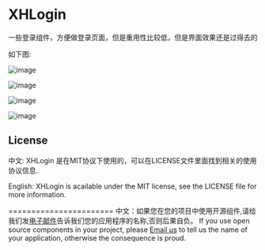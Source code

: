 XHLogin
=======

一些登录组件，方便做登录页面，但是重用性比较低，但是界面效果还是过得去的

如下图:


![image](https://github.com/JackTeam/XHLogin/raw/master/Screenshots/XHLoginViewController1.png)

![image](https://github.com/JackTeam/XHLogin/raw/master/Screenshots/XHLoginViewController2.png)

![image](https://github.com/JackTeam/XHLogin/raw/master/Screenshots/XHLoginViewController3.png)

![image](https://github.com/JackTeam/XHLogin/raw/master/Screenshots/XHLoginViewController4.png)



## License

中文:      XHLogin 是在MIT协议下使用的，可以在LICENSE文件里面找到相关的使用协议信息.

English:   XHLogin is acailable under the MIT license, see the LICENSE file for more information.



=======================
中文：如果您在您的项目中使用开源组件,请给我们发[电子邮件](mailto:xhzengAIB@gmail.com?subject=From%20GitHub%20XHLogin)告诉我们您的应用程序的名称,否则后果自负。
If you use open source components in your project, please [Email us](mailto:xhzengAIB@gmail.com?subject=From%20GitHub%20XHLogin) to tell us the name of your application, otherwise the consequence is proud.
